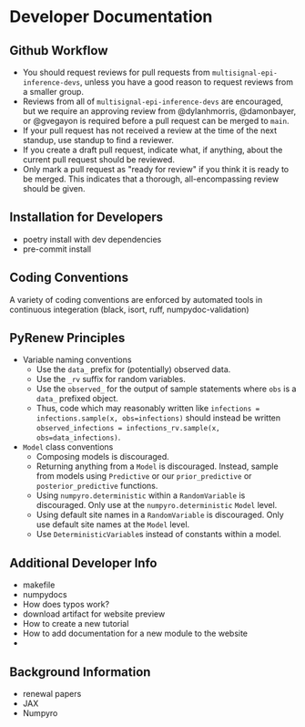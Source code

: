 # Developer Documentation

## Github Workflow
- You should request reviews for pull requests from `multisignal-epi-inference-devs`, unless you have a good reason to request reviews from a smaller group.
- Reviews from all of `multisignal-epi-inference-devs` are encouraged, but we require an approving review from @dylanhmorris, @damonbayer, or @gvegayon is required before a pull request can be merged to `main`.
- If your pull request has not received a review at the time of the next standup, use standup to find a reviewer.
- If you create a draft pull request, indicate what, if anything, about the current pull request should be reviewed.
- Only mark a pull request as "ready for review" if you think it is ready to be merged. This indicates that a thorough, all-encompassing review should be given.


## Installation for Developers
- poetry install with dev dependencies
- pre-commit install

## Coding Conventions
A variety of coding conventions are enforced by automated tools in continuous integeration (black, isort, ruff, numpydoc-validation)

## PyRenew Principles
- Variable naming conventions
  - Use the `data_` prefix for (potentially) observed data.
  - Use the `_rv` suffix for random variables.
  - Use the `observed_` for the output of sample statements where `obs` is a `data_` prefixed object.
  - Thus, code which may reasonably written like `infections = infections.sample(x, obs=infections)` should instead be written `observed_infections = infections_rv.sample(x, obs=data_infections)`.
- `Model` class conventions
  - Composing models is discouraged.
  - Returning anything from a `Model` is discouraged. Instead, sample from models using `Predictive` or our `prior_predictive` or `posterior_predictive` functions.
  - Using `numpyro.deterministic` within a `RandomVariable` is discouraged. Only use at the `numpyro.deterministic` `Model` level.
  - Using default site names in a `RandomVariable` is discouraged. Only use default site names at the `Model` level.
  - Use `DeterministicVariable`s instead of constants within a model.

## Additional Developer Info
- makefile
- numpydocs
- How does typos work?
- download artifact for website preview
- How to create a new tutorial
- How to add documentation for a new module to the website
-

## Background Information
- renewal papers
- JAX
- Numpyro
